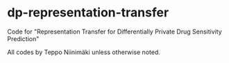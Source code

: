 # dp-representation-transfer
Code for "Representation Transfer for Differentially Private Drug Sensitivity Prediction"

All codes by Teppo Niinimäki unless otherwise noted.
